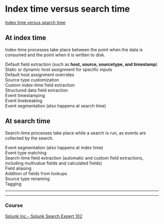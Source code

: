 # Index time versus search time
[Index time versus search time](https://docs.splunk.com/Documentation/Splunk/8.2.6/Indexer/Indextimeversussearchtime)

## At index time   
Index-time processes take place between the point when the data is consumed and the point when it is written to disk.      
   
Default field extraction (such as **host, source, sourcetype, and timestamp**)      
Static or dynamic host assignment for specific inputs      
Default host assignment overrides      
Source type customization      
Custom index-time field extraction      
Structured data field extraction      
Event timestamping      
Event linebreaking      
Event segmentation (also happens at search time)      
   
   
## At search time   
Search-time processes take place while a search is run, as events are collected by the search.       
   
Event segmentation (also happens at index time)      
Event type matching      
Search-time field extraction (automatic and custom field extractions, including multivalue fields and calculated fields)      
Field aliasing      
Addition of fields from lookups      
Source type renaming      
Tagging      


---
---

### Course
[Splunk Inc.- Splunk Search Expert 102](https://www.coursera.org/learn/splunk-search-expert-102)    
